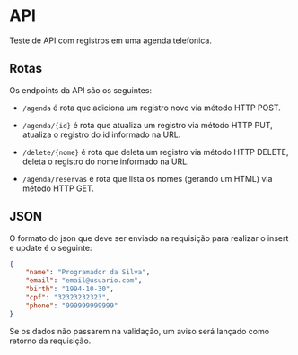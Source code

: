 # API

Teste de API com registros em uma agenda telefonica.

## Rotas

Os endpoints da API são os seguintes: 

* `/agenda` é rota que adiciona um registro novo via método HTTP POST.

* `/agenda/{id}` é rota que atualiza um registro via método HTTP PUT, atualiza o registro do id informado na URL.

* `/delete/{nome}` é rota que deleta um registro via método HTTP DELETE, deleta o registro do nome informado na URL.

* `/agenda/reservas` é rota que lista os nomes (gerando um HTML) via método HTTP GET.

## JSON

O formato do json que deve ser enviado na requisição para realizar o insert e update é o seguinte:

```json
{
    "name": "Programador da Silva",
    "email": "email@usuario.com",
    "birth": "1994-10-30",
    "cpf": "32323232323",
    "phone": "999999999999"
}
```

Se os dados não passarem na validação, um aviso será lançado como retorno da requisição.
